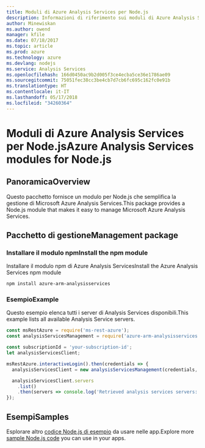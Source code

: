 ```yaml
---
title: Moduli di Azure Analysis Services per Node.js
description: Informazioni di riferimento sui moduli di Azure Analysis Services per Node.js
author: Minewiskan
ms.author: owend
manager: kfile
ms.date: 07/18/2017
ms.topic: article
ms.prod: azure
ms.technology: azure
ms.devlang: nodejs
ms.service: Analysis Services
ms.openlocfilehash: 166d0450ac9b2d005f3ce4ecba5ce36e1786ae09
ms.sourcegitcommit: 75051fec38cc3be4cb7d7cb6fc695c162fc0e91b
ms.translationtype: HT
ms.contentlocale: it-IT
ms.lasthandoff: 05/17/2018
ms.locfileid: "34260364"
---
```

# <a name="azure-analysis-services-modules-for-nodejs"></a><span data-ttu-id="78816-103">Moduli di Azure Analysis Services per Node.js</span><span class="sxs-lookup"><span data-stu-id="78816-103">Azure Analysis Services modules for Node.js</span></span>

## <a name="overview"></a><span data-ttu-id="78816-104">Panoramica</span><span class="sxs-lookup"><span data-stu-id="78816-104">Overview</span></span>
<span data-ttu-id="78816-105">Questo pacchetto fornisce un modulo per Node.js che semplifica la gestione di Microsoft Azure Analysis Services.</span><span class="sxs-lookup"><span data-stu-id="78816-105">This package provides a Node.js module that makes it easy to manage Microsoft Azure Analysis Services.</span></span>

## <a name="management-package"></a><span data-ttu-id="78816-106">Pacchetto di gestione</span><span class="sxs-lookup"><span data-stu-id="78816-106">Management package</span></span>

### <a name="install-the-npm-module"></a><span data-ttu-id="78816-107">Installare il modulo npm</span><span class="sxs-lookup"><span data-stu-id="78816-107">Install the npm module</span></span>

<span data-ttu-id="78816-108">Installare il modulo npm di Azure Analysis Services</span><span class="sxs-lookup"><span data-stu-id="78816-108">Install the Azure Analysis Services npm module</span></span>

```bash
npm install azure-arm-analysisservices
```

### <a name="example"></a><span data-ttu-id="78816-109">Esempio</span><span class="sxs-lookup"><span data-stu-id="78816-109">Example</span></span>

<span data-ttu-id="78816-110">Questo esempio elenca tutti i server di Analysis Services disponibili.</span><span class="sxs-lookup"><span data-stu-id="78816-110">This example lists all available Analysis Service servers.</span></span>

```javascript
const msRestAzure = require('ms-rest-azure');
const analysisServicesManagement = require('azure-arm-analysisservices');

const subscriptionId = 'your-subscription-id';
let analysisServicesClient;

msRestAzure.interactiveLogin().then(credentials => {
  analysisServicesClient = new analysisServicesManagement(credentials, subscriptionId);

  analysisServicesClient.servers
    .list()
    .then(servers => console.log('Retrieved analysis services servers: ', servers));
});
```

## <a name="samples"></a><span data-ttu-id="78816-111">Esempi</span><span class="sxs-lookup"><span data-stu-id="78816-111">Samples</span></span>

<span data-ttu-id="78816-112">Esplorare altro [codice Node.js di esempio](https://azure.microsoft.com/resources/samples/?platform=nodejs) da usare nelle app.</span><span class="sxs-lookup"><span data-stu-id="78816-112">Explore more [sample Node.js code](https://azure.microsoft.com/resources/samples/?platform=nodejs) you can use in your apps.</span></span>
